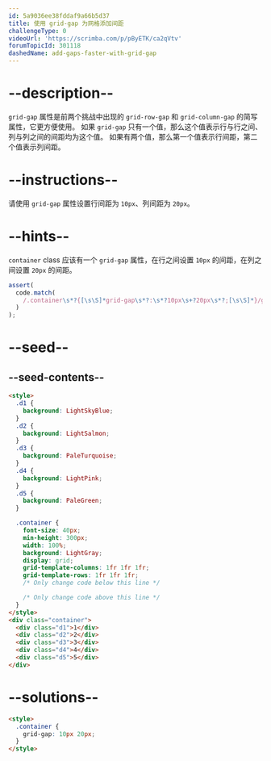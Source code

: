 ```yaml
---
id: 5a9036ee38fddaf9a66b5d37
title: 使用 grid-gap 为网格添加间距
challengeType: 0
videoUrl: 'https://scrimba.com/p/pByETK/ca2qVtv'
forumTopicId: 301118
dashedName: add-gaps-faster-with-grid-gap
---
```


# --description--

`grid-gap` 属性是前两个挑战中出现的 `grid-row-gap` 和 `grid-column-gap` 的简写属性，它更方便使用。 如果 `grid-gap` 只有一个值，那么这个值表示行与行之间、列与列之间的间距均为这个值。 如果有两个值，那么第一个值表示行间距，第二个值表示列间距。

# --instructions--

请使用 `grid-gap` 属性设置行间距为 `10px`、列间距为 `20px`。

# --hints--

`container` class 应该有一个 `grid-gap` 属性，在行之间设置 `10px` 的间距，在列之间设置 `20px` 的间距。

```js
assert(
  code.match(
    /.container\s*?{[\s\S]*grid-gap\s*?:\s*?10px\s+?20px\s*?;[\s\S]*}/gi
  )
);
```

# --seed--

## --seed-contents--

```html
<style>
  .d1 {
    background: LightSkyBlue;
  }
  .d2 {
    background: LightSalmon;
  }
  .d3 {
    background: PaleTurquoise;
  }
  .d4 {
    background: LightPink;
  }
  .d5 {
    background: PaleGreen;
  }

  .container {
    font-size: 40px;
    min-height: 300px;
    width: 100%;
    background: LightGray;
    display: grid;
    grid-template-columns: 1fr 1fr 1fr;
    grid-template-rows: 1fr 1fr 1fr;
    /* Only change code below this line */

    /* Only change code above this line */
  }
</style>
<div class="container">
  <div class="d1">1</div>
  <div class="d2">2</div>
  <div class="d3">3</div>
  <div class="d4">4</div>
  <div class="d5">5</div>
</div>
```

# --solutions--

```html
<style>
  .container {
    grid-gap: 10px 20px;
  }
</style>
```
